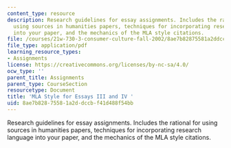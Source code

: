 ```yaml
---
content_type: resource
description: Research guidelines for essay assignments. Includes the rational for
  using sources in humanities papers, techniques for incorporating research language
  into your paper, and the mechanics of the MLA style citations.
file: /courses/21w-730-3-consumer-culture-fall-2002/8ae7b82875581a2ddccbf41d488f54bb_researchguidelns.pdf
file_type: application/pdf
learning_resource_types:
- Assignments
license: https://creativecommons.org/licenses/by-nc-sa/4.0/
ocw_type: ''
parent_title: Assignments
parent_type: CourseSection
resourcetype: Document
title: 'MLA Style for Essays III and IV '
uid: 8ae7b828-7558-1a2d-dccb-f41d488f54bb
---
```

Research guidelines for essay assignments. Includes the rational for using sources in humanities papers, techniques for incorporating research language into your paper, and the mechanics of the MLA style citations.